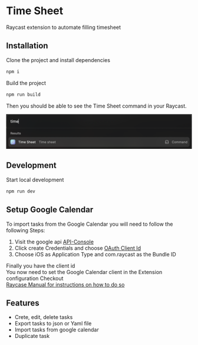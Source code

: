 # Time Sheet

Raycast extension to automate filling timesheet

## Installation

Clone the project and install dependencies

```bash
npm i
```

Build the project

```bash
npm run build
```

Then you should be able to see the Time Sheet command in your Raycast.

<img src="readme/images/command.png" />

## Development

Start local development

```bash
npm run dev
```

## Setup Google Calendar

To import tasks from the Google Calendar you will need to follow the following Steps:

<ol>
    <li> Visit the google api
        <a href="https://console.cloud.google.com/apis/credentials">API-Console</a>
    </li>
    <li> Click create Credentials and choose <u>OAuth Client Id</u> </li>
    <li> Choose iOS as Application Type and com.raycast as the Bundle ID </li>
</ol>
Finally you have the client id <br>
You now need to set the Google Calendar client in the Extension configuration 
Checkout <br>
<a href="https://manual.raycast.com/preferences">Raycase Manual for instructions on how to do so</a>

## Features

-   Crete, edit, delete tasks
-   Export tasks to json or Yaml file
-   Import tasks from google calendar
-   Duplicate task
